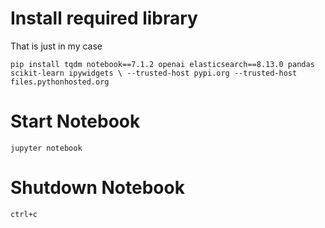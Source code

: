 # Install required library 

That is just in my case 

`pip install tqdm notebook==7.1.2 openai elasticsearch==8.13.0 pandas scikit-learn ipywidgets \
    --trusted-host pypi.org --trusted-host files.pythonhosted.org`

# Start Notebook 

`jupyter notebook`

# Shutdown Notebook
`ctrl+c`
